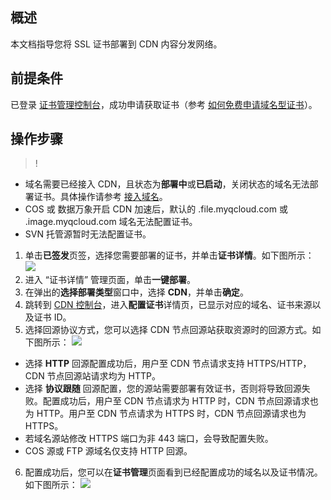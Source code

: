 
## 概述
本文档指导您将 SSL 证书部署到 CDN 内容分发网络。

## 前提条件
已登录 [证书管理控制台](https://console.cloud.tencent.com/certoverview)，成功申请获取证书（参考 [如何免费申请域名型证书](https://cloud.tencent.com/document/product/400/6814)）。

## 操作步骤
>!
 - 域名需要已经接入 CDN，且状态为**部署中**或**已启动**，关闭状态的域名无法部署证书。具体操作请参考 [接入域名](https://cloud.tencent.com/document/product/228/41215)。
 - COS 或 数据万象开启 CDN 加速后，默认的 .file.myqcloud.com 或 .image.myqcloud.com 域名无法配置证书。
 - SVN 托管源暂时无法配置证书。
 
1. 单击**已签发**页签，选择您需要部署的证书，并单击**证书详情**。如下图所示：
![](https://main.qcloudimg.com/raw/2dce1ac04efd170c9b7f2b55b6a07ffd.png)
2. 进入 “证书详情” 管理页面，单击**一键部署**。
3. 在弹出的**选择部署类型**窗口中，选择 **CDN**，并单击**确定**。
4. 跳转到 [CDN 控制台](https://console.cloud.tencent.com/cdn)，进入**配置证书**详情页，已显示对应的域名、证书来源以及证书 ID。
5. 选择回源协议方式，您可以选择 CDN 节点回源站获取资源时的回源方式。如下图所示：
![](https://main.qcloudimg.com/raw/890219d7c165edf23c7fe64d14fa9c65.png)
 - 选择 **HTTP** 回源配置成功后，用户至 CDN 节点请求支持 HTTPS/HTTP，CDN 节点回源站请求均为 HTTP。
 - 选择 **协议跟随** 回源配置，您的源站需要部署有效证书，否则将导致回源失败。配置成功后，用户至 CDN 节点请求为 HTTP 时，CDN 节点回源请求也为 HTTP。用户至 CDN 节点请求为 HTTPS 时，CDN 节点回源请求也为 HTTPS。
 - 若域名源站修改 HTTPS 端口为非 443 端口，会导致配置失败。
 - COS 源或 FTP 源域名仅支持 HTTP 回源。
6. 配置成功后，您可以在**证书管理**页面看到已经配置成功的域名以及证书情况。如下图所示：
![](https://main.qcloudimg.com/raw/c30cb345a0cca5d567f3b00d1425e59e.png)


